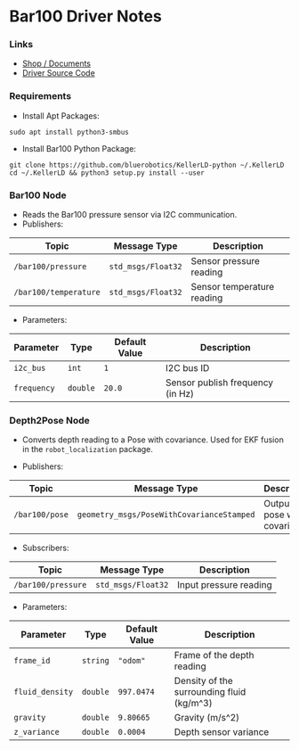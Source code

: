# Bar100 Driver Notes

### Links
- [Shop / Documents](https://bluerobotics.com/store/sensors-cameras/sensors/bar100-sensor-r2-rp/)
- [Driver Source Code](https://github.com/bluerobotics/KellerLD-python)

### Requirements
-  Install Apt Packages:
```
sudo apt install python3-smbus
```
-  Install Bar100 Python Package:
```
git clone https://github.com/bluerobotics/KellerLD-python ~/.KellerLD
cd ~/.KellerLD && python3 setup.py install --user
```

### Bar100 Node

- Reads the Bar100 pressure sensor via I2C communication.
- Publishers:

| Topic | Message Type | Description |
| ----- | ------------ | ----------- |
| `/bar100/pressure` | `std_msgs/Float32` | Sensor pressure reading |
| `/bar100/temperature` | `std_msgs/Float32` | Sensor temperature reading |

- Parameters:

| Parameter | Type | Default Value | Description |
| --------- | ---- | ------------- | ----------- |
| `i2c_bus` | `int` | `1` | I2C bus ID |
| `frequency` | `double` | `20.0` | Sensor publish frequency (in Hz) |

### Depth2Pose Node

- Converts depth reading to a Pose with covariance. Used for EKF fusion in the `robot_localization` package.

- Publishers:

| Topic | Message Type | Description |
| ----- | ------------ | ----------- |
| `/bar100/pose` | `geometry_msgs/PoseWithCovarianceStamped` | Output pose with covariance |

- Subscribers:

| Topic | Message Type | Description |
| ----- | ------------ | ----------- |
| `/bar100/pressure` | `std_msgs/Float32` | Input pressure reading |

- Parameters:

| Parameter | Type | Default Value | Description |
| --------- | ---- | ------------- | ----------- |
| `frame_id` | `string` | `"odom"` | Frame of the depth reading |
| `fluid_density` | `double` | `997.0474` | Density of the surrounding fluid (kg/m^3)|
| `gravity` | `double` | `9.80665` | Gravity (m/s^2) |
| `z_variance` | `double` | `0.0004` | Depth sensor variance |